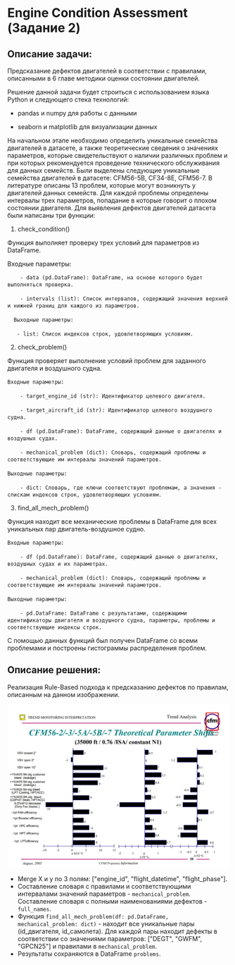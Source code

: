 # Engine Condition Assessment (Задание 2)

## Описание задачи:

Предсказание дефектов двигателей в соответствии с правилами, описанными в 6 главе методики оценки состоянии двигателей.

Решение данной задачи будет строиться с использованием языка Python и следующего стека технологий: 

- pandas и numpy для работы с данными
  
- seaborn и matplotlib для визуализации данных
  
На начальном этапе необходимо определить уникальные семейства двигателей в датасете, а также теоретические сведения о значениях параметров, которые свидетельствуют о наличии различных проблем и при которых рекомендуется проведение технического обслуживания для данных семейств. Были выделены следующие уникальные семейства двигателей в датасете: CFM56-5B, CF34-8E, CFM56-7. В литературе описаны 13 проблем, которые могут возникнуть у двигателей данных семейств. Для каждой проблемы определены интервалы трех параметров, попадание в которые говорит о плохом состоянии двигателя. Для выявления дефектов двигателей датасета были написаны три функции:

1)	check_condition()
    
Функция выполняет проверку трех условий для параметров из DataFrame.

Входные параметры:

        - data (pd.DataFrame): DataFrame, на основе которого будет выполняться проверка.
        
        - intervals (list): Список интервалов, содержащий значения верхней и нижней границ для каждого из параметров.
        
      Выходные параметры:
      
       - list: Список индексов строк, удовлетворяющих условиям.

2)	check_problem()
   
Функция проверяет выполнение условий проблем для заданного двигателя и воздушного судна.

    Входные параметры:
    
        - target_engine_id (str): Идентификатор целевого двигателя.
        
        - target_aircraft_id (str): Идентификатор целевого воздушного судна.
        
        - df (pd.DataFrame): DataFrame, содержащий данные о двигателях и воздушных судах.
        
        - mechanical_problem (dict): Словарь, содержащий проблемы и соответствующие им интервалы значений параметров.
        
    Выходные параметры:
    
        - dict: Словарь, где ключи соответствуют проблемам, а значения - спискам индексов строк, удовлетворяющих условиям.
        
3) find_all_mech_problem()
   
Функция находит все механические проблемы в DataFrame для всех уникальных пар двигатель-воздушное судно.

    Входные параметры:
    
        - df (pd.DataFrame): DataFrame, содержащий данные о двигателях, воздушных судах и их параметрах.
        
        - mechanical_problem (dict): Словарь, содержащий проблемы и соответствующие им интервалы значений параметров.
        
    Выходные параметры:
    
        - pd.DataFrame: DataFrame с результатами, содержащими идентификаторы двигателя и воздушного судна, параметры, проблемы и соответствующие индексы строк.

С помощью данных функций был получен DataFrame со всеми проблемами и построены гистограммы распределения проблем.

## Описание решения:

Реализация Rule-Based подхода к предсказанию дефектов по правилам, описанным на данном изображении.

<img src="rules.jpg" width="600">

- Merge X и y по 3 полям: ["engine_id", "flight_datetime", "flight_phase"].
- Составление словаря с правилами и соответствующими интервалами значений параметров - ```mechanical_problem```. Составление словаря с полными наименованиями дефектов - ```full_names```.
- Функция ```find_all_mech_problem(df: pd.DataFrame, mechanical_problem: dict)``` - находит все уникальные пары (id_двигателя, id_самолета). Для каждой пары находит дефекты в соответствии со значениями параметров: ["DEGT", "GWFM", "GPCN25"] и правилами в ```mechanical_problem```.
- Результаты сохраняются в DataFrame ```problems```.
